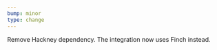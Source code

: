 ```yaml
---
bump: minor
type: change
---
```


Remove Hackney dependency. The integration now uses Finch instead.

